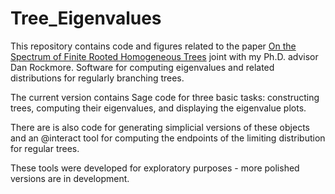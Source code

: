 # Tree_Eigenvalues

This repository contains code and figures related to the paper <a href="https://arxiv.org/abs/1903.07134"> On the Spectrum of Finite Rooted Homogeneous Trees<a/> joint with my Ph.D. advisor Dan Rockmore. 
Software for computing eigenvalues and related distributions for regularly branching trees.

The current version contains Sage code for three basic tasks: constructing trees, computing their eigenvalues, and displaying the eigenvalue plots. 

There are is also code for generating simplicial versions of these objects and an @interact tool for computing the endpoints of the limiting distribution for regular trees. 

These tools were developed for exploratory purposes - more polished versions are in development. 
